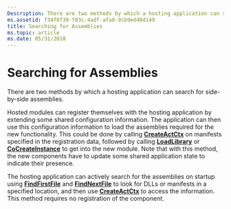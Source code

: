 ```yaml
---
Description: There are two methods by which a hosting application can search for side-by-side assemblies.
ms.assetid: f34f8f39-f03c-4adf-afa8-9cb9ed48d149
title: Searching for Assemblies
ms.topic: article
ms.date: 05/31/2018
---
```


# Searching for Assemblies

There are two methods by which a hosting application can search for side-by-side assemblies.

Hosted modules can register themselves with the hosting application by extending some shared configuration information. The application can then use this configuration information to load the assemblies required for the new functionality. This could be done by calling [**CreateActCtx**](/windows/desktop/api/Winbase/nf-winbase-createactctxa) on manifests specified in the registration data, followed by calling [**LoadLibrary**](https://docs.microsoft.com/windows/desktop/api/libloaderapi/nf-libloaderapi-loadlibrarya) or [**CoCreateInstance**](https://msdn.microsoft.com/library/ms686615(v=VS.85).aspx) to get into the new module. Note that with this method, the new components have to update some shared application state to indicate their presence.

The hosting application can actively search for the assemblies on startup using [**FindFirstFile**](https://docs.microsoft.com/windows/desktop/api/fileapi/nf-fileapi-findfirstfilea) and [**FindNextFile**](https://docs.microsoft.com/windows/desktop/api/fileapi/nf-fileapi-findnextfilea) to look for DLLs or manifests in a specified location, and then use [**CreateActCtx**](/windows/desktop/api/Winbase/nf-winbase-createactctxa) to access the information. This method requires no registration of the component.

 

 




